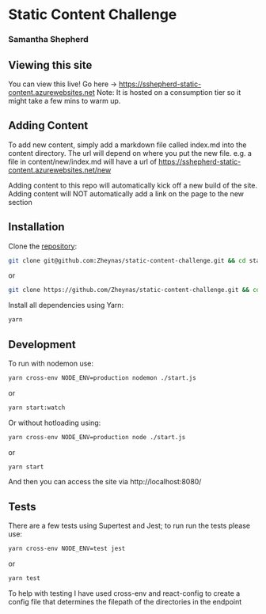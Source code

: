 # Static Content Challenge
### Samantha Shepherd

## Viewing this site
You can view this live! Go here -> https://sshepherd-static-content.azurewebsites.net
Note: It is hosted on a consumption tier so it might take a few mins to warm up.

## Adding Content

To add new content, simply add a markdown file called index.md into the content directory. The url will depend on where you put the new file. e.g. a file in content/new/index.md will have a url of https://sshepherd-static-content.azurewebsites.net/new

Adding content to this repo will automatically kick off a new build of the site.
Adding content will NOT automatically add a link on the page to the new section

## Installation

Clone the [repository](https://github.com/Zheynas/static-content-challenge):

```bash
git clone git@github.com:Zheynas/static-content-challenge.git && cd static-content-challenge
```

or

```bash
git clone https://github.com/Zheynas/static-content-challenge.git && cd static-content-challenge
```

Install all dependencies using Yarn:

```bash
yarn
```

## Development
To run with nodemon use:

```bash
yarn cross-env NODE_ENV=production nodemon ./start.js
```

or

```bash
yarn start:watch
```

Or without hotloading using: 

```bash
yarn cross-env NODE_ENV=production node ./start.js
```

or

```bash
yarn start
```

And then you can access the site via http://localhost:8080/

## Tests

There are a few tests using Supertest and Jest; to run run the tests please use:

```bash
yarn cross-env NODE_ENV=test jest
```

or

```bash
yarn test
```

To help with testing I have used cross-env and react-config to create a config file that determines the filepath of the directories in the endpoint
